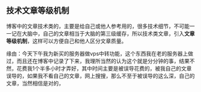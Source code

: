 ## 技术文章等级机制
博客中的文章技术类的，主要是给自己或他人参考用的，很多技术细节，不可能一一记在大脑中，自己的文章相当于大脑的第三级缓存，所以技术类文章，引入**文章等级机制**，这样可以方便自己和他人区分文章质量。

缘由：今天下午我为新买的服务器做vps中转功能，这个东西我在老的服务器上做过，而且还在博客中记录了下来，我理所当然的认为这个就是分分钟的事，结果不然，花费我1个半多小时才弄好，其中时间主要是被误导花费的，被我自己的文章误导的，如果我不看自己的文章，网上搜搜，那么不至于被误导的这么深，自己的文章，当然相信是对的，